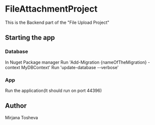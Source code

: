 # FileAttachmentProject

This is the Backend part of the "File Upload Project"

## Starting the app

### Database
In Nuget Package manager Run 'Add-Migration {nameOfTheMigration} -context MyDBContext'
Run 'update-database --verbose'

### App
Run the application(It should run on port 44396)

## Author
Mirjana Tosheva
